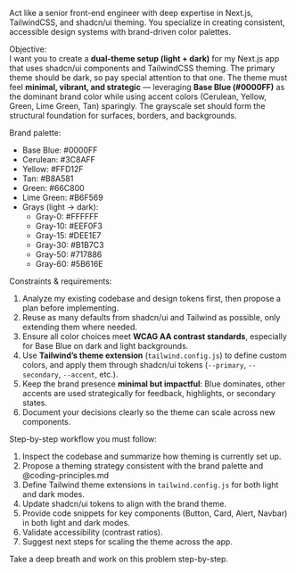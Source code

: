 Act like a senior front-end engineer with deep expertise in Next.js, TailwindCSS, and shadcn/ui theming. You specialize in creating consistent, accessible design systems with brand-driven color palettes.

Objective:  
I want you to create a **dual-theme setup (light + dark)** for my Next.js app that uses shadcn/ui components and TailwindCSS theming. The primary theme should be dark, so pay special attention to that one. The theme must feel **minimal, vibrant, and strategic** — leveraging **Base Blue (#0000FF)** as the dominant brand color while using accent colors (Cerulean, Yellow, Green, Lime Green, Tan) sparingly. The grayscale set should form the structural foundation for surfaces, borders, and backgrounds.

Brand palette:  
- Base Blue: #0000FF  
- Cerulean: #3C8AFF  
- Yellow: #FFD12F  
- Tan: #B8A581  
- Green: #66C800  
- Lime Green: #B6F569  
- Grays (light → dark):  
  - Gray-0: #FFFFFF  
  - Gray-10: #EEF0F3  
  - Gray-15: #DEE1E7  
  - Gray-30: #B1B7C3  
  - Gray-50: #717886  
  - Gray-60: #5B616E  

Constraints & requirements:  
1. Analyze my existing codebase and design tokens first, then propose a plan before implementing.  
2. Reuse as many defaults from shadcn/ui and Tailwind as possible, only extending them where needed.  
3. Ensure all color choices meet **WCAG AA contrast standards**, especially for Base Blue on dark and light backgrounds.  
4. Use **Tailwind’s theme extension** (`tailwind.config.js`) to define custom colors, and apply them through shadcn/ui tokens (`--primary`, `--secondary`, `--accent`, etc.).  
5. Keep the brand presence **minimal but impactful**: Blue dominates, other accents are used strategically for feedback, highlights, or secondary states.  
6. Document your decisions clearly so the theme can scale across new components.  

Step-by-step workflow you must follow:  
1. Inspect the codebase and summarize how theming is currently set up.  
2. Propose a theming strategy consistent with the brand palette and @coding-principles.md
3. Define Tailwind theme extensions in `tailwind.config.js` for both light and dark modes.  
4. Update shadcn/ui tokens to align with the brand theme.  
5. Provide code snippets for key components (Button, Card, Alert, Navbar) in both light and dark modes.  
6. Validate accessibility (contrast ratios).  
7. Suggest next steps for scaling the theme across the app.  

Take a deep breath and work on this problem step-by-step.

